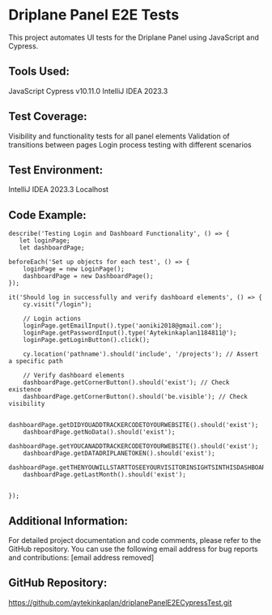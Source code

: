 # Driplane Panel E2E Tests

This project automates UI tests for the Driplane Panel using JavaScript and Cypress.

## Tools Used:

JavaScript
Cypress v10.11.0
IntelliJ IDEA 2023.3
## Test Coverage:

Visibility and functionality tests for all panel elements
Validation of transitions between pages
Login process testing with different scenarios
## Test Environment:

IntelliJ IDEA 2023.3
Localhost
## Code Example:


    describe('Testing Login and Dashboard Functionality', () => {
       let loginPage;
       let dashboardPage;

    beforeEach('Set up objects for each test', () => {
        loginPage = new LoginPage();
        dashboardPage = new DashboardPage();
    });

    it('Should log in successfully and verify dashboard elements', () => {
        cy.visit("/login");

        // Login actions
        loginPage.getEmailInput().type('aoniki2018@gmail.com');
        loginPage.getPasswordInput().type('Aytekinkaplan1184811@');
        loginPage.getLoginButton().click();

        cy.location('pathname').should('include', '/projects'); // Assert a specific path

        // Verify dashboard elements
        dashboardPage.getCornerButton().should('exist'); // Check existence
        dashboardPage.getCornerButton().should('be.visible'); // Check visibility

        dashboardPage.getDIDYOUADDTRACKERCODETOYOURWEBSITE().should('exist');
        dashboardPage.getNoData().should('exist');
        dashboardPage.getYOUCANADDTRACKERCODETOYOURWEBSITE().should('exist');
        dashboardPage.getDATADRIPLANETOKEN().should('exist');
        dashboardPage.getTHENYOUWILLSTARTTOSEEYOURVISITORINSIGHTSINTHISDASHBOARD().should('exist');
        dashboardPage.getLastMonth().should('exist');


    });


## Additional Information:

For detailed project documentation and code comments, please refer to the GitHub repository.
You can use the following email address for bug reports and contributions: [email address removed]
## GitHub Repository:
https://github.com/aytekinkaplan/driplanePanelE2ECypressTest.git
